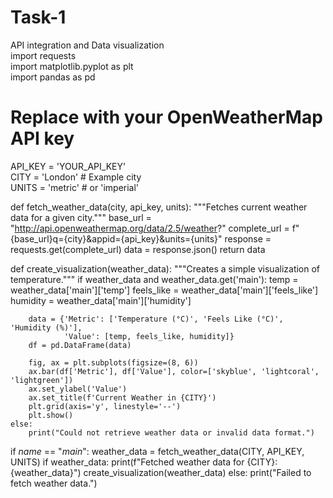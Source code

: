 # Task-1
API integration and Data visualization
<br>
import requests
<br>
import matplotlib.pyplot as plt
<br>
import pandas as pd
<br>

# Replace with your OpenWeatherMap API key
API_KEY = 'YOUR_API_KEY'
<br>
CITY = 'London' # Example city
<br>
UNITS = 'metric' # or 'imperial'
<br>

def fetch_weather_data(city, api_key, units):
    """Fetches current weather data for a given city."""
    base_url = "http://api.openweathermap.org/data/2.5/weather?"
    complete_url = f"{base_url}q={city}&appid={api_key}&units={units}"
    response = requests.get(complete_url)
    data = response.json()
    return data

def create_visualization(weather_data):
    """Creates a simple visualization of temperature."""
    if weather_data and weather_data.get('main'):
        temp = weather_data['main']['temp']
        feels_like = weather_data['main']['feels_like']
        humidity = weather_data['main']['humidity']

        data = {'Metric': ['Temperature (°C)', 'Feels Like (°C)', 'Humidity (%)'],
                'Value': [temp, feels_like, humidity]}
        df = pd.DataFrame(data)

        fig, ax = plt.subplots(figsize=(8, 6))
        ax.bar(df['Metric'], df['Value'], color=['skyblue', 'lightcoral', 'lightgreen'])
        ax.set_ylabel('Value')
        ax.set_title(f'Current Weather in {CITY}')
        plt.grid(axis='y', linestyle='--')
        plt.show()
    else:
        print("Could not retrieve weather data or invalid data format.")

if _name_ == "_main_":
    weather_data = fetch_weather_data(CITY, API_KEY, UNITS)
    if weather_data:
        print(f"Fetched weather data for {CITY}: {weather_data}")
        create_visualization(weather_data)
    else:
        print("Failed to fetch weather data.")
